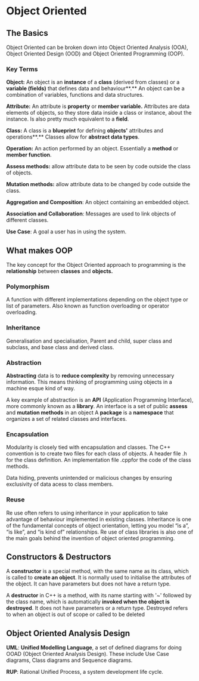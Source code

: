 # Object Oriented

## The Basics

Object Oriented can be broken down into Object Oriented Analysis \(OOA\), Object Oriented Design \(OOD\) and Object Oriented Programming \(OOP\).

### Key Terms

**Object:** An object is an **instance** of a **class** \(derived from classes\) or a **variable \(fields\)** that defines data and behaviour**.** An object can be a combination of variables, functions and data structures.

**Attribute:** An attribute is **property** or **member variable.** Attributes are data elements of objects, so they store data inside a class or instance, about the instance. Is also pretty much equivalent to a **field**.

**Class:** A class is a **blueprint** for defining **objects'** attributes and operations**.** Classes allow for **abstract data types**.

**Operation:** An action performed by an object. Essentially a **method** or **member function**.

**Assess methods:** allow attribute data to be seen by code outside the class of objects.

**Mutation methods:** allow attribute data to be changed by code outside the class.

**Aggregation and Composition**: An object containing an embedded object.

**Association and Collaboration**: Messages are used to link objects of different classes.

**Use Case**: A goal a user has in using the system.

## What makes OOP

The key concept for the Object Oriented approach to programming is the **relationship** between **classes** and **objects.**

### Polymorphism

A function with different implementations depending on the object type or list of parameters. Also known as function overloading or operator overloading.

### Inheritance

Generalisation and specialisation, Parent and child, super class and subclass, and base class and derived class.

### Abstraction

**Abstracting** data is to **reduce complexity** by removing unnecessary information. This means thinking of programming using objects in a machine esque kind of way.

A key example of abstraction is an **API** \(Application Programming Interface\), more commonly known as a **library**. An interface is a set of public **assess** and **mutation methods** in an object A **package** is a **namespace** that organizes a set of related classes and interfaces.

### Encapsulation

Modularity is closely tied with encapsulation and classes. The C++ convention is to create two files for each class of objects. A header file .h for the class definition. An implementation file .cppfor the code of the class methods.

Data hiding, prevents unintended or malicious changes by ensuring exclusivity of data acess to class members.

### Reuse

Re use often refers to using inheritance in your application to take advantage of behaviour implemented in existing classes. Inheritance is one of the fundamental concepts of object orientation, letting you model “is a”, “is like”, and “is kind of” relationships. Re use of class libraries is also one of the main goals behind the invention of object oriented programming.

## Constructors & Destructors

A **constructor** is a special method, with the same name as its class, which is called to **create an object**. It is normally used to initialise the attributes of the object. It can have parameters but does not have a return type.

A **destructor** in C++ is a method, with its name starting with '~' followed by the class name, which is automatically **invoked when the object is destroyed**. It does not have parameters or a return type. Destroyed refers to when an object is out of scope or called to be deleted

## Object Oriented Analysis Design

**UML**: **Unified Modelling Language**, a set of defined diagrams for doing OOAD \(Object Oriented Analysis Design\). These include Use Case diagrams, Class diagrams and Sequence diagrams.

**RUP**: Rational Unified Process, a system development life cycle.

